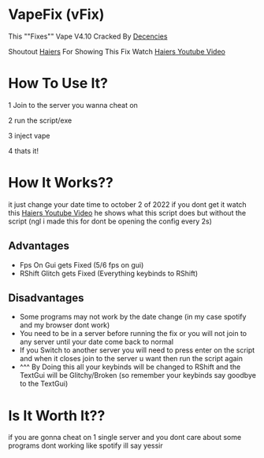 # VapeFix (vFix)
This ""Fixes"" Vape V4.10 Cracked By [Decencies](https://www.youtube.com/@decencies)

Shoutout [Haiers](https://www.youtube.com/@Haiers) For Showing This Fix
Watch [Haiers Youtube Video](https://www.youtube.com/watch?v=O_73HshPvmA)


# How To Use It?
1 Join to the server you wanna cheat on

2 run the script/exe

3 inject vape

4 thats it!

# How It Works??
it just change your date time to october 2 of 2022 if you dont get it watch this [Haiers Youtube Video](https://www.youtube.com/watch?v=O_73HshPvmA) he shows what this script does but without the script
(ngl i made this for dont be opening the config every 2s)

## Advantages
  * Fps On Gui gets Fixed (5/6 fps on gui)
  * RShift Glitch gets Fixed (Everything keybinds to RShift)

## Disadvantages
  * Some programs may not work by the date change (in my case spotify and my browser dont work)
  * You need to be in a server before running the fix or you will not join to any server until your date come back to normal
  * If you Switch to another server you will need to press enter on the script and when it closes join to the server u want then run the script again
  * ^^^ By Doing this all your keybinds will be changed to RShift and the TextGui will be Glitchy/Broken (so remember your keybinds say goodbye to the TextGui)
# Is It Worth It??
if you are gonna cheat on 1 single server and you dont care about some programs dont working like spotify ill say yessir
